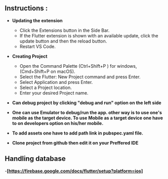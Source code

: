 Instructions :
--------------
- **Updating the extension**
  - Click the Extensions button in the Side Bar.
  - If the Flutter extension is shown with an available update, click the update button and then the reload button.
  - Restart VS Code.
- **Creating Project**
  - Open the Command Palette (Ctrl+Shift+P ) for windows,(Cmd+Shift+P on macOS).
  - Select the Flutter: New Project command and press Enter.
  - Select Application and press Enter.
  - Select a Project location.
  - Enter your desired Project name.
  
- **Can debug project by clicking "debug and run" option on the left side**
- **One can use Emulator to debug/run the app. other way is to use one's mobile as the target device. To use Mobile as a target device one have to on developers option on his/her mobile.**
- **To add assets one have to add path link in pubspec.yaml file.**


- **Clone project from github then edit it on your Preffered IDE**

Handling database
-----------------
-**[https://firebase.google.com/docs/flutter/setup?platform=ios]**

